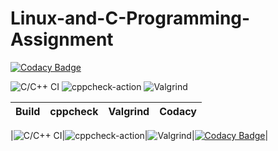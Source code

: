 # Linux-and-C-Programming-Assignment

[![Codacy Badge](https://api.codacy.com/project/badge/Grade/75e491e18f4c455ea4f0be83a48033c5)](https://app.codacy.com/gh/99002460/Activity-3-Development-Tools?utm_source=github.com&utm_medium=referral&utm_content=99002460/Activity-3-Development-Tools&utm_campaign=Badge_Grade)

![C/C++ CI](https://github.com/99002460/Linux-and-C-Programming-Assignment/workflows/C/C++%20CI/badge.svg)
![cppcheck-action](https://github.com/99002460/Activity-3-Development-Tools/workflows/cppcheck-action/badge.svg)
![Valgrind](https://github.com/99002460/Activity-3-Development-Tools/workflows/Valgrind/badge.svg?branch=main)

|Build|cppcheck|Valgrind|Codacy|
|:--:|:--:|:--:|:--:|

|![C/C++ CI](https://github.com/99002460/Linux-and-C-Programming-Assignment/workflows/C/C++%20CI/badge.svg)|![cppcheck-action](https://github.com/99002460/Activity-3-Development-Tools/workflows/cppcheck-action/badge.svg)|![Valgrind](https://github.com/99002460/Activity-3-Development-Tools/workflows/Valgrind/badge.svg?branch=main)|[![Codacy Badge](https://api.codacy.com/project/badge/Grade/75e491e18f4c455ea4f0be83a48033c5)](https://app.codacy.com/gh/99002460/Activity-3-Development-Tools?utm_source=github.com&utm_medium=referral&utm_content=99002460/Activity-3-Development-Tools&utm_campaign=Badge_Grade)|
